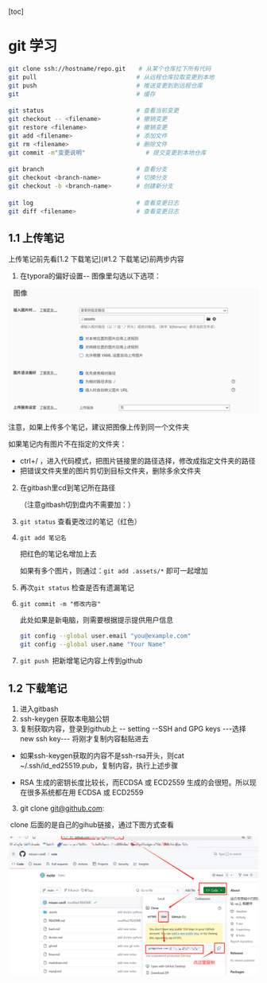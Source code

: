 [toc]

# git 学习

```bash
git clone ssh://hostname/repo.git　  # 从某个仓库拉下所有代码
git pull                            # 从远程仓库拉取变更到本地
git push                            # 推送变更到到远程仓库
git 								# 缓存

git status                          # 查看当前变更
git checkout -- <filename>          # 撤销变更
git restore <filename>			    # 撤销变更
git add <filename>                  # 添加文件
git rm <filename>                   # 删除文件
git commit -m"变更说明"                 # 提交变更到本地仓库

git branch                          # 查看分支
git checkout <branch-name>          # 切换分支
git checkout -b <branch-name>       # 创建新分支

git log                             # 查看变更日志
git diff <filename>                 # 查看变更日志
```

## 1.1 上传笔记

上传笔记前先看[1.2 下载笔记](#1.2 下载笔记)前两步内容

1. 在typora的偏好设置-- 图像里勾选以下选项：

<img src="./.assets/image-20250507204946132.png" alt="image-20250507204946132" style="zoom: 50%;" />

注意，如果上传多个笔记，建议把图像上传到同一个文件夹

如果笔记内有图片不在指定的文件夹：

- ctrl+/ ，进入代码模式，把图片链接里的路径选择，修改成指定文件夹的路径
- 把错误文件夹里的图片剪切到目标文件夹，删除多余文件夹

2. 在gitbash里cd到笔记所在路径

   （注意gitbash切到盘内不需要加：）

3. `git status` 查看更改过的笔记（红色）

4. `git add 笔记名 ` 

   把红色的笔记名增加上去

   如果有多个图片，则通过：`git add .assets/*` 即可一起增加

5. 再次`git status` 检查是否有遗漏笔记

6. `git commit -m "修改内容"`

   此处如果是新电脑，则需要根据提示提供用户信息

   ```bash
   git config --global user.email "you@example.com"
   git config --global user.name "Your Name"
   ```

7. `git push `把新增笔记内容上传到github



## 1.2 下载笔记

1. 进入gitbash
2. ssh-keygen 获取本电脑公钥
3. 复制获取内容，登录到github上 -- setting --SSH and GPG keys ---选择new ssh key--- 将刚才复制内容黏贴进去

- 如果ssh-keygen获取的内容不是ssh-rsa开头，则cat ~/.ssh/id_ed25519.pub，复制内容，执行上述步骤

- RSA 生成的密钥长度比较长，而ECDSA 或 ECD2559 生成的会很短。所以现在很多系统都在用 ECDSA 或 ECD2559 

3. git clone git@github.com:

​	clone 后面的是自己的gihub链接，通过下图方式查看

![image-20250506175942116](.assets/image-20250506175942116.png)
